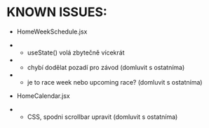 # KNOWN ISSUES:

- HomeWeekSchedule.jsx
- - useState() volá zbytečně vícekrát
- - chybí dodělat pozadí pro závod (domluvit s ostatníma)
- - je to race week nebo upcoming race? (domluvit s ostatníma)

- HomeCalendar.jsx 
- - CSS, spodni scrollbar upravit (domluvit s ostatníma)
